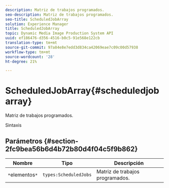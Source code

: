 ```yaml
---
description: Matriz de trabajos programados.
seo-description: Matriz de trabajos programados.
seo-title: ScheduledJobArray
solution: Experience Manager
title: ScheduledJobArray
topic: Dynamic Media Image Production System API
uuid: ef186476-d356-4516-b0c5-91e568e122cb
translation-type: tm+mt
source-git-commit: 97a84e8e7edd3d834ca42069eae7c09c00d57938
workflow-type: tm+mt
source-wordcount: '28'
ht-degree: 21%

---
```



# ScheduledJobArray{#scheduledjobarray}

Matriz de trabajos programados.

Sintaxis

## Parámetros {#section-2fc9bea56b6d4b72b80d4f04c5f9b862}

| Nombre | Tipo | Descripción |
|---|---|---|
| `*`elementos`*` | `types:ScheduledJobs` | Matriz de trabajos programados. |


